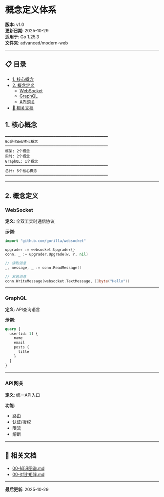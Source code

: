 ﻿# 概念定义体系

**版本**: v1.0  
**更新日期**: 2025-10-29  
**适用于**: Go 1.25.3  
**文件夹**: advanced/modern-web

---

## 📋 目录


- [1. 核心概念](#1.-核心概念)
- [2. 概念定义](#2.-概念定义)
  - [WebSocket](#websocket)
  - [GraphQL](#graphql)
  - [API网关](#api网关)
- [🔗 相关文档](#相关文档)

## 1. 核心概念

```text
━━━━━━━━━━━━━━━━━━━━━━━━━━━━━━━━━━━━━━━━━━━━━━━
Go现代Web核心概念
━━━━━━━━━━━━━━━━━━━━━━━━━━━━━━━━━━━━━━━━━━━━━━━
框架: 2个概念
实时: 2个概念
GraphQL: 1个概念
━━━━━━━━━━━━━━━━━━━━━━━━━━━━━━━━━━━━━━━━━━━━━━━
总计: 5个核心概念
━━━━━━━━━━━━━━━━━━━━━━━━━━━━━━━━━━━━━━━━━━━━━━━
```

---

## 2. 概念定义

### WebSocket

**定义**: 全双工实时通信协议

**示例**:
```go
import "github.com/gorilla/websocket"

upgrader := websocket.Upgrader{}
conn, _ := upgrader.Upgrade(w, r, nil)

// 读取消息
_, message, _ := conn.ReadMessage()

// 发送消息
conn.WriteMessage(websocket.TextMessage, []byte("Hello"))
```

---

### GraphQL

**定义**: API查询语言

**示例**:
```graphql
query {
  user(id: 1) {
    name
    email
    posts {
      title
    }
  }
}
```

---

### API网关

**定义**: 统一API入口

**功能**:
- 路由
- 认证/授权
- 限流
- 熔断

---

## 🔗 相关文档

- [00-知识图谱.md](./00-知识图谱.md)
- [00-对比矩阵.md](./00-对比矩阵.md)

---

**最后更新**: 2025-10-29

